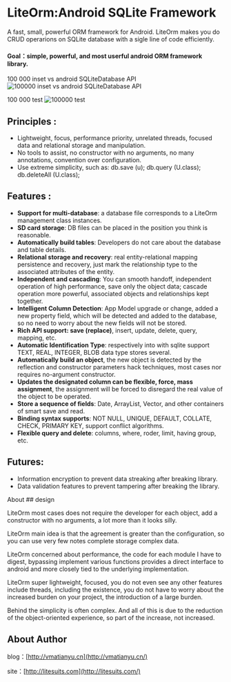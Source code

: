LiteOrm:Android SQLite Framework
================

A fast, small, powerful ORM framework for Android. LiteOrm makes you do CRUD operarions on SQLite database with a sigle line of code efficiently.

#### Goal：simple, powerful, and most userful android ORM framework library. 


100 000 inset vs android SQLiteDatabase API
![100000 inset vs android SQLiteDatabase API](http://litesuits.com/imgs/lite-vs-system.png)

100 000 test
![100000 test](http://litesuits.com/imgs/lite-10w-test.png)

Principles :
---

- Lightweight, focus, performance priority, unrelated threads, focused data and relational storage and manipulation.
- No tools to assist, no constructor with no arguments, no many annotations, convention over configuration.
- Use extreme simplicity, such as: db.save (u); db.query (U.class); db.deleteAll (U.class);

Features :
---

- **Support for multi-database**: a database file corresponds to a LiteOrm management class instances.
- **SD card storage**: DB files can be placed in the position you think is reasonable.
- **Automatically build tables**: Developers do not care about the database and table details.
- **Relational storage and recovery**: real entity-relational mapping persistence and recovery, just mark the relationship type to the associated attributes of the entity.
- **Independent and cascading**: You can smooth handoff, independent operation of high performance, save only the object data; cascade operation more powerful, associated objects and relationships kept together.
- **Intelligent Column Detection**: App Model upgrade or change, added a new property field, which will be detected and added to the database, so no need to worry about the new fields will not be stored.
- **Rich API support: save (replace)**, insert, update, delete, query, mapping, etc.
- **Automatic Identification Type**: respectively into with sqlite support TEXT, REAL, INTEGER, BLOB data type stores several.
- **Automatically build an object**, the new object is detected by the reflection and constructor parameters hack techniques, most cases nor requires no-argument constructor.
- **Updates the designated column can be flexible, force, mass assignment**, the assignment will be forced to disregard the real value of the object to be operated.
- **Store a sequence of fields**: Date, ArrayList, Vector, and other containers of smart save and read.
- **Binding syntax supports**: NOT NULL, UNIQUE, DEFAULT, COLLATE, CHECK, PRIMARY KEY, support conflict algorithms.
- **Flexible query and delete**: columns, where, roder, limit, having group, etc.

Futures:
---

- Information encryption to prevent data streaking after breaking library.
- Data validation features to prevent tampering after breaking the library.


About ## design

LiteOrm most cases does not require the developer for each object, add a constructor with no arguments, a lot more than it looks silly.

LiteOrm main idea is that the agreement is greater than the configuration, so you can use very few notes complete storage complex data.

LiteOrm concerned about performance, the code for each module I have to digest, bypassing implement various functions provides a direct interface to android and more closely tied to the underlying implementation.

LiteOrm super lightweight, focused, you do not even see any other features include threads, including the existence, you do not have to worry about the increased burden on your project, the introduction of a large burden.

Behind the simplicity is often complex. And all of this is due to the reduction of the object-oriented experience, so part of the increase, not increased.

About Author
-----
blog：[http://vmatianyu.cn](http://vmatianyu.cn/)

site：[http://litesuits.com](http://litesuits.com/)
